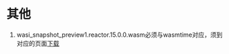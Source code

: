 
# 其他

1. wasi_snapshot_preview1.reactor.15.0.0.wasm必须与wasmtime对应，须到对应的页面[下载](https://github.com/bytecodealliance/wasmtime/releases/tag/v15.0.0)


